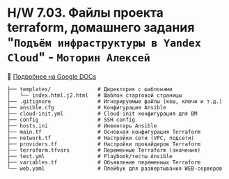 # H/W 7.03. Файлы проекта terraform, домашнего задания "`Подъём инфраструктуры в Yandex Cloud`" - `Моторин Алексей`

:book: [Подробнее на Google DOCs](https://docs.google.com/document/d/18CEnHFG5cI6Unp4Kg1IHxTEh2VrBvS5KErNtBIJPmdU/edit?usp=sharing)
```
├── templates/               # Директория с шаблонами
│   └── index.html.j2.html   # Шаблон стартовой страницы 
├── .gitignore               # Игнорируемые файлы (кеш, ключи и т.д.)
├── ansible.cfg              # Конфигурация Ansible
├── cloud-init.yml           # Cloud-init конфигурация для ВМ
├── config                   # SSH config
├── hosts.ini                # Инвентарь Ansible
├── main.tf                  # Основная конфигурация Terraform
├── network.tf               # Настройки сети (VPC, подсети)
├── providers.tf             # Настройки провайдеров Terraform
├── terraform.tfvars         # Переменные Terraform (значения)
├── test.yml                 # Playbook/тесты Ansible
├── variables.tf             # Объявление переменных Terraform
└── web.yaml                 # Плейбук для развертывания WEB-серверов
```
